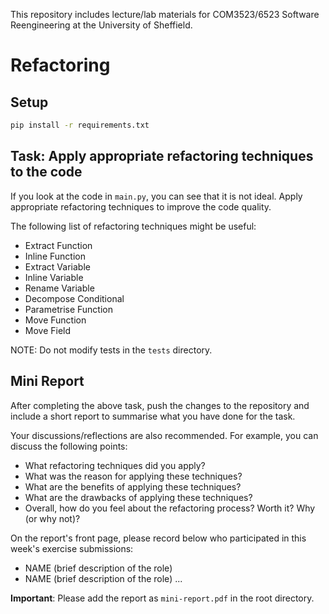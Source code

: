 This repository includes lecture/lab materials for COM3523/6523 Software Reengineering at the University of Sheffield.

# Refactoring

## Setup

```bash
pip install -r requirements.txt
```

## Task: Apply appropriate refactoring techniques to the code

If you look at the code in `main.py`, you can see that it is not ideal.
Apply appropriate refactoring techniques to improve the code quality.

The following list of refactoring techniques might be useful:
- Extract Function
- Inline Function
- Extract Variable
- Inline Variable
- Rename Variable
- Decompose Conditional
- Parametrise Function
- Move Function
- Move Field

NOTE: Do not modify tests in the `tests` directory.

## Mini Report

After completing the above task, push the changes to the repository and include a short report to summarise what you have done for the task. 

Your discussions/reflections are also recommended. For example, you can discuss the following points:
- What refactoring techniques did you apply?
- What was the reason for applying these techniques?
- What are the benefits of applying these techniques?
- What are the drawbacks of applying these techniques?
- Overall, how do you feel about the refactoring process? Worth it? Why (or why not)?

On the report's front page, please record below who participated in this week's exercise submissions:

- NAME (brief description of the role)
- NAME (brief description of the role)
...

**Important**: Please add the report as `mini-report.pdf` in the root directory.